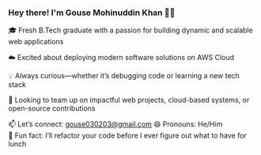 ### Hey there! I'm Gouse Mohinuddin Khan 👨‍💻

🎓 Fresh B.Tech graduate with a passion for building dynamic and scalable web applications  

☁️ Excited about deploying modern software solutions on AWS Cloud  

💡 Always curious—whether it’s debugging code or learning a new tech stack  

🤝 Looking to team up on impactful web projects, cloud-based systems, or open-source contributions  


📫 Let’s connect: gouse030203@gmail.com 
😄 Pronouns: He/Him  
🍜 Fun fact: I’ll refactor your code before I ever figure out what to have for lunch
